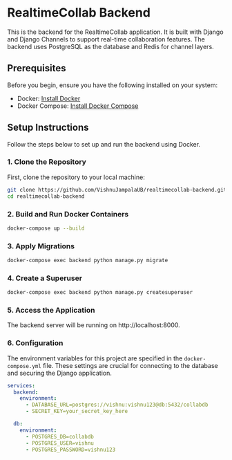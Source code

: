 # RealtimeCollab Backend

This is the backend for the RealtimeCollab application. It is built with Django and Django Channels to support real-time collaboration features. The backend uses PostgreSQL as the database and Redis for channel layers.

## Prerequisites

Before you begin, ensure you have the following installed on your system:

- Docker: [Install Docker](https://docs.docker.com/get-docker/)
- Docker Compose: [Install Docker Compose](https://docs.docker.com/compose/install/)

## Setup Instructions

Follow the steps below to set up and run the backend using Docker.

### 1. Clone the Repository

First, clone the repository to your local machine:

```bash
git clone https://github.com/VishnuJampalaUB/realtimecollab-backend.git
cd realtimecollab-backend
```

### 2. Build and Run Docker Containers

```bash
docker-compose up --build
```

### 3. Apply Migrations

```bash
docker-compose exec backend python manage.py migrate
```

### 4. Create a Superuser

```bash
docker-compose exec backend python manage.py createsuperuser
```

### 5. Access the Application

The backend server will be running on http://localhost:8000.

### 6. Configuration

The environment variables for this project are specified in the `docker-compose.yml` file. These settings are crucial for connecting to the database and securing the Django application.

```yaml
services:
  backend:
    environment:
      - DATABASE_URL=postgres://vishnu:vishnu123@db:5432/collabdb
      - SECRET_KEY=your_secret_key_here

  db:
    environment:
      - POSTGRES_DB=collabdb
      - POSTGRES_USER=vishnu
      - POSTGRES_PASSWORD=vishnu123

